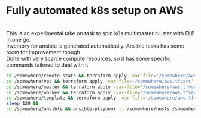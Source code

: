 # Fully automated k8s setup on AWS
<br>
This is an experimental take on task to spin k8s multimaster cluster with ELB in one go. <br>
Inventory for ansible is generated automatically. Ansible tasks has some room for improvement though. <br>
Done with very scarce compute resources, so it has some specific commands tailored to deal with it.<br>

```bash
cd /somewhere/remote-state && terraform apply -var-file='/somewhere/aws.tfvars' -auto-approve &&
cd /somewhere/vpc && terraform apply -var-file='/somewhere/aws.tfvars' -auto-approve &&
cd /somewhere/master && terraform apply -var-file='/somewhere/aws.tfvars' -auto-approve && 
cd /somewhere/worker && terraform apply -var-file='/somewhere/aws.tfvars' -auto-approve && 
cd /somewhere/template && terraform apply -var-file='/somewhere/aws.tfvars' -auto-approve && 
sleep 120 && 
cd /somewhere/ansible && ansible-playbook -i /somewhere/hosts /somewhere/ansible/docker.yml /somewhere/ansible/kubernetes-bins.yml /somewhere/ansible/kubernetes-masters-bootstrap.yml /somewhere/ansible/kubernetes-workers-join.yml
```
